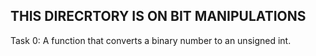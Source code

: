 ## THIS DIRECRTORY IS ON BIT MANIPULATIONS

Task 0: A function that converts a binary number to an unsigned int.
